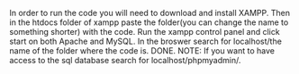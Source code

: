 In order to run the code you will need to download and install XAMPP. 
Then in the htdocs folder of xampp paste the folder(you can change the name to something shorter) with the code. 
Run the xampp control panel and click start on both Apache and MySQL.
In the broswer search for localhost/the name of the folder where the code is.
DONE.
NOTE: If you want to have access to the sql database search for localhost/phpmyadmin/.
